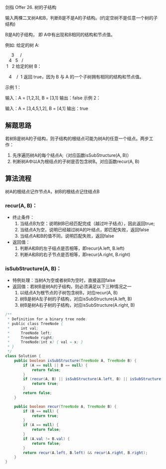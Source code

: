 剑指 Offer 26. 树的子结构

输入两棵二叉树A和B，判断B是不是A的子结构。(约定空树不是任意一个树的子结构)

B是A的子结构， 即 A中有出现和B相同的结构和节点值。

例如:
给定的树 A:

     3
    / \
   4   5
  / \
 1   2
给定的树 B：

   4 
  /
 1
返回 true，因为 B 与 A 的一个子树拥有相同的结构和节点值。

示例 1：

输入：A = [1,2,3], B = [3,1]
输出：false
示例 2：

输入：A = [3,4,5,1,2], B = [4,1]
输出：true

## 解题思路
若树B是树A的子结构，则子结构的根结点可能为树A的任意一个结点。两步工作：
1. 先序遍历树A的每个结点A;（对应函数isSubStructure(A, B)）
2. 判断树A中以A为根结点的子树是否包含树B。对应函数recur(A, B)

## 算法流程
树A的根结点记作节点A，树B的根结点记住结点B<br>
### recur(A, B)：
* 终止条件：
    1. 当结点B为空：说明树B已经匹配完成（越过叶子结点），因此返回true;
    2. 当结点A为空，说明已经越过树A的叶结点，即匹配失败，返回false
    3. 当结点A和B的值不同，说明匹配失败，返回false
* 返回值：
    1. 判断A和B的左子结点是否相等，即recur(A.left, B.left)
    2. 判断A和B的右子节点是否相等，即recur(A.right, B.right)
### isSubStructure(A, B)：
* 特例处理：当树A为空或者树B为空时，直接返回false
* 返回值：若树B是树A的子结构，则必须满足以下三种情况之一
    1. 以结点A为根节点的子树包含树B，对应recur(A, B)
    2. 树B是树A左子树的子结构，对应isSubStructure(A.left, B)
    3. 树B是树A右子树的子结构，对应isSubStructure(A.right, B)
```java
/**
 * Definition for a binary tree node.
 * public class TreeNode {
 *     int val;
 *     TreeNode left;
 *     TreeNode right;
 *     TreeNode(int x) { val = x; }
 * }
 */
class Solution {
    public boolean isSubStructure(TreeNode A, TreeNode B) {
        if (A == null || B == null) {
            return false;
        }
        if (recur(A, B) || isSubStructure(A.left, B) || isSubStructure(A.right, B)) {
            return true;
        }
        return false;
    }

    public boolean recur(TreeNode A, TreeNode B) {
        if (B == null) {
            return true;
        }
        if (A == null) {
            return false;
        }
        if (A.val != B.val) {
            return false;
        }
        return recur(A.left, B.left) && recur(A.right, B.right);
    }
}
```

